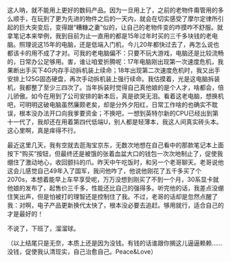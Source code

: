 这人呐，就不能用上更好的数码产品。因为一旦用上了，之前的老物件甭管用的多么顺手，在玩到了更为先进的物件之后的一天内，就会在切实感受了摩尔定律所引起的巨大突变后，变得跟“糟糠之妻”似的，让自己的老物件变的咋摸咋不舒服。就拿笔记本来举例，我到目前为止一直用的都是15年过年时买的三千多块钱的老电脑。照理说这15年的电脑，还是低端入门机，今儿20年都快过去了，再怎么说也都该卡的用不成了才对。可我的老电脑偏不：只要不玩大游戏，电脑还是比较流畅的，日常办公足够用。害，谁让咱爱折腾呢：17年电脑刚出现第一次速度危机，我果断出手买下4G内存手动拆机装上续命；18年出现第二次速度危机时，我又出手安排上125G固态硬盘，再次手动拆机装上强行续命。我估摸着，光是这电脑拆装机，我都整了至少三四次了。当年拆装时觉得自己真他娘的是个人才，啥都会，倍儿骄傲。如今在用到了公司安排的新本后，真是欲哭无泪。看着这老电脑，想换机吧，可明明这破电脑虽然廉颇老矣，却是分外夕阳红，日常工作啥的也确实不耽误，根本没办法开口向我爹要资金；不换吧，一想到英特尔新的CPU已经出到第十一代了，我却还在用着第四代低端U，别人都是轻薄本，我这人间真实砖头本。这心里啊，真是痒得不行。

最近这里几天，我有空就去逛淘宝京东，无数次地想在自己看中的那款笔记本上面按下“购买”按钮，但最终还是被饿的张着血盆大口的钱包一次次地制止了，促使我绷住了激动地心，收回颤抖的爪。昨天中午吃饭时，和另一个老哥聊天。老哥说他这会儿感觉自己49年入了国军，我问他咋了，他说他刚花了五千多买了个2070s，本想着能早上车早享受呢，万万没想到刚买了不到一个月，30系显卡就他娘的发布了，起售价三千多，性能还比自己的强得多。听完他的话，我差点没绷住笑出声，但是怕被打的理智还是控制住了我。不过，老哥的话却是忽然点醒了我：对啊，电子产品更新换代太快了，根本没必要去追赶。够用就行，适合自己的才是最好的！

不说了，下班了，溜溜球。

（以上结尾只是无奈，本质上还是因为没钱。有钱的话谁跟你搁这儿逼逼赖赖......没钱，促使我认清现实，自己治愈自己。Peace&Love）

